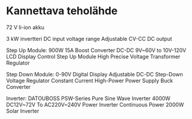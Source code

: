 # Kannettava teholähde 


72 V li-ion akku

3 kW invertteri
DC input voltage range
Adjustable CV-CC DC output


Step Up Module:
900W 15A Boost Converter DC-DC 9V~60V to 10V-120V LCD Display Control Step Up Module High Precise Voltage Transformer Regulator

Step Down Module:
0-90V Digital Display Adjustable DC-DC Step-Down Voltage Regulator Constant Current High-Power Power Supply Buck Converter

Inverter:
DATOUBOSS PSW-Series Pure Sine Wave Inverter 4000W DC12V~72V To AC220V~240V Power Inverter Continuous Power 2000W Solar Inverter